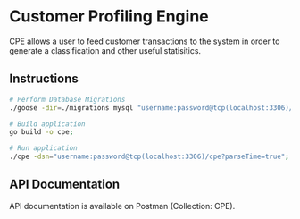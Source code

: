 # Customer Profiling Engine
CPE allows a user to feed customer transactions to the system in order to generate a classification and other useful statisitics.

## Instructions
```bash
# Perform Database Migrations
./goose -dir=./migrations mysql "username:password@tcp(localhost:3306)/cpe?parseTime=true" up;

# Build application
go build -o cpe;

# Run application
./cpe -dsn="username:password@tcp(localhost:3306)/cpe?parseTime=true";
```

## API Documentation
API documentation is available on Postman (Collection: CPE).